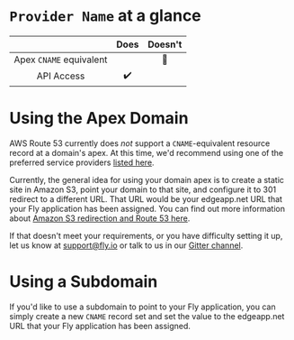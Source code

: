 # `Provider Name` at a glance

 |   | Does | Doesn't |
 | :---: | :---: | :---: |
 | Apex `CNAME` equivalent | | :no_entry_sign: |
 | API Access | :heavy_check_mark:| |

# Using the Apex Domain

AWS Route 53 currently does _not_ support a `CNAME`-equivalent resource record at a domain's apex. At this time, we'd recommend using one of the preferred service providers [listed here](../README.md).

Currently, the general idea for using your domain apex is to create a static site in Amazon S3, point your domain to that site, and configure it to 301 redirect to a different URL. That URL would be your edgeapp.net URL that your Fly application has been assigned. You can find out more information about [Amazon S3 redirection and Route 53 here](https://aws.amazon.com/premiumsupport/knowledge-center/redirect-domain-route-53/).

If that doesn't meet your requirements, or you have difficulty setting it up, let us know at support@fly.io or talk to us in our [Gitter channel](https://gitter.im/superfly/fly).

# Using a Subdomain

If you'd like to use a subdomain to point to your Fly application, you can simply create a new `CNAME` record set and set the value to the edgeapp.net URL that your Fly application has been assigned.
